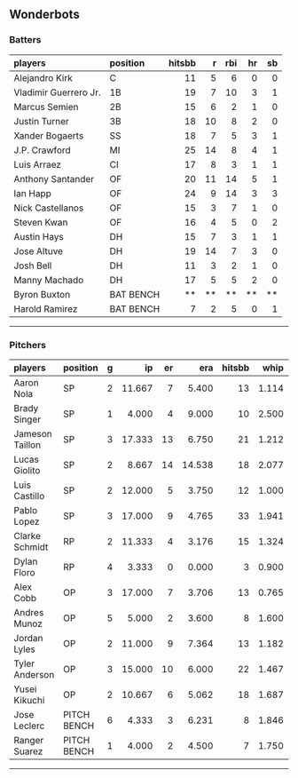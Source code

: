 ## Wonderbots

### Batters

 
|players               |position  | hitsbb|  r| rbi| hr| sb| 
|:---------------------|:---------|------:|--:|---:|--:|--:| 
|Alejandro Kirk        |C         |     11|  5|   6|  0|  0| 
|Vladimir Guerrero Jr. |1B        |     19|  7|  10|  3|  1| 
|Marcus Semien         |2B        |     15|  6|   2|  1|  0| 
|Justin Turner         |3B        |     18| 10|   8|  2|  0| 
|Xander Bogaerts       |SS        |     18|  7|   5|  3|  1| 
|J.P. Crawford         |MI        |     25| 14|   8|  4|  1| 
|Luis Arraez           |CI        |     17|  8|   3|  1|  1| 
|Anthony Santander     |OF        |     20| 11|  14|  5|  1| 
|Ian Happ              |OF        |     24|  9|  14|  3|  3| 
|Nick Castellanos      |OF        |     15|  3|   7|  1|  0| 
|Steven Kwan           |OF        |     16|  4|   5|  0|  2| 
|Austin Hays           |DH        |     15|  7|   3|  1|  1| 
|Jose Altuve           |DH        |     19| 14|   7|  3|  0| 
|Josh Bell             |DH        |     11|  3|   2|  1|  0| 
|Manny Machado         |DH        |     17|  5|   5|  2|  0| 
|Byron Buxton          |BAT BENCH |     **| **|  **| **| **| 
|Harold Ramirez        |BAT BENCH |      7|  2|   5|  0|  1| 


* * *

### Pitchers

 
|players         |position    |  g|     ip| er|    era| hitsbb|  whip| so|  w| sv| 
|:---------------|:-----------|--:|------:|--:|------:|------:|-----:|--:|--:|--:| 
|Aaron Nola      |SP          |  2| 11.667|  7|  5.400|     13| 1.114| 14|  1|  0| 
|Brady Singer    |SP          |  1|  4.000|  4|  9.000|     10| 2.500|  6|  0|  0| 
|Jameson Taillon |SP          |  3| 17.333| 13|  6.750|     21| 1.212| 19|  0|  0| 
|Lucas Giolito   |SP          |  2|  8.667| 14| 14.538|     18| 2.077|  9|  0|  0| 
|Luis Castillo   |SP          |  2| 12.000|  5|  3.750|     12| 1.000|  8|  1|  0| 
|Pablo Lopez     |SP          |  3| 17.000|  9|  4.765|     33| 1.941| 12|  1|  0| 
|Clarke Schmidt  |RP          |  2| 11.333|  4|  3.176|     15| 1.324| 12|  0|  0| 
|Dylan Floro     |RP          |  4|  3.333|  0|  0.000|      3| 0.900|  3|  1|  0| 
|Alex Cobb       |OP          |  3| 17.000|  7|  3.706|     13| 0.765| 15|  1|  0| 
|Andres Munoz    |OP          |  5|  5.000|  2|  3.600|      8| 1.600|  9|  0|  3| 
|Jordan Lyles    |OP          |  2| 11.000|  9|  7.364|     13| 1.182| 11|  1|  0| 
|Tyler Anderson  |OP          |  3| 15.000| 10|  6.000|     22| 1.467| 13|  0|  0| 
|Yusei Kikuchi   |OP          |  2| 10.667|  6|  5.062|     18| 1.687| 14|  0|  0| 
|Jose Leclerc    |PITCH BENCH |  6|  4.333|  3|  6.231|      8| 1.846|  8|  0|  1| 
|Ranger Suarez   |PITCH BENCH |  1|  4.000|  2|  4.500|      7| 1.750|  5|  0|  0| 


* * *


